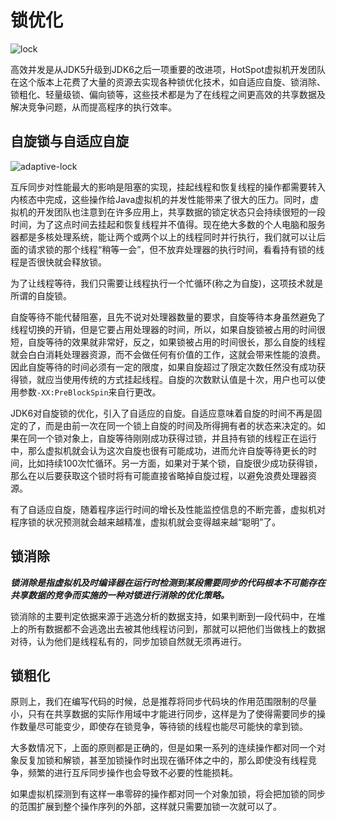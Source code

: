 # 锁优化

![lock](https://tva1.sinaimg.cn/large/008i3skNgy1gqs9despp0j31c00u0jwy.jpg)

高效并发是从JDK5升级到JDK6之后一项重要的改进项，HotSpot虚拟机开发团队在这个版本上花费了大量的资源去实现各种锁优化技术，如自适应自旋、锁消除、锁粗化、轻量级锁、偏向锁等，这些技术都是为了在线程之间更高效的共享数据及解决竞争问题，从而提高程序的执行效率。

## 自旋锁与自适应自旋

![adaptive-lock](https://tva1.sinaimg.cn/large/008i3skNgy1gqsr5nsgf6j30go08cgm4.jpg)

互斥同步对性能最大的影响是阻塞的实现，挂起线程和恢复线程的操作都需要转入内核态中完成，这些操作给Java虚拟机的并发性能带来了很大的压力。同时，虚拟机的开发团队也注意到在许多应用上，共享数据的锁定状态只会持续很短的一段时间，为了这点时间去挂起和恢复线程并不值得。现在绝大多数的个人电脑和服务器都是多核处理系统，能让两个或两个以上的线程同时并行执行，我们就可以让后面的请求锁的那个线程“稍等一会”，但不放弃处理器的执行时间，看看持有锁的线程是否很快就会释放锁。

为了让线程等待，我们只需要让线程执行一个忙循环(称之为自旋)，这项技术就是所谓的自旋锁。

自旋等待不能代替阻塞，且先不说对处理器数量的要求，自旋等待本身虽然避免了线程切换的开销，但是它要占用处理器的时间，所以，如果自旋锁被占用的时间很短，自旋等待的效果就非常好，反之，如果锁被占用的时间很长，那么自旋的线程就会白白消耗处理器资源，而不会做任何有价值的工作，这就会带来性能的浪费。因此自旋等待的时间必须有一定的限度，如果自旋超过了限定次数任然没有成功获得锁，就应当使用传统的方式挂起线程。自旋的次数默认值是十次，用户也可以使用参数`-XX:PreBlockSpin`来自行更改。

JDK6对自旋锁的优化，引入了自适应的自旋。自适应意味着自旋的时间不再是固定的了，而是由前一次在同一个锁上自旋的时间及所得拥有者的状态来决定的。如果在同一个锁对象上，自旋等待刚刚成功获得过锁，并且持有锁的线程正在运行中，那么虚拟机就会认为这次自旋也很有可能成功，进而允许自旋等待更长的时间，比如持续100次忙循环。另一方面，如果对于某个锁，自旋很少成功获得锁，那么在以后要获取这个锁时将有可能直接省略掉自旋过程，以避免浪费处理器资源。

有了自适应自旋，随着程序运行时间的增长及性能监控信息的不断完善，虚拟机对程序锁的状况预测就会越来越精准，虚拟机就会变得越来越“聪明”了。

## 锁消除

***锁消除是指虚拟机及时编译器在运行时检测到某段需要同步的代码根本不可能存在共享数据的竞争而实施的一种对锁进行消除的优化策略。***

锁消除的主要判定依据来源于逃逸分析的数据支持，如果判断到一段代码中，在堆上的所有数据都不会逃逸出去被其他线程访问到，那就可以把他们当做栈上的数据对待，认为他们是线程私有的，同步加锁自然就无须再进行。

## 锁粗化

原则上，我们在编写代码的时候，总是推荐将同步代码块的作用范围限制的尽量小，只有在共享数据的实际作用域中才能进行同步，这样是为了使得需要同步的操作数量尽可能变少，即使存在锁竞争，等待锁的线程也能尽可能快的拿到锁。

大多数情况下，上面的原则都是正确的，但是如果一系列的连续操作都对同一个对象反复加锁和解锁，甚至加锁操作时出现在循环体之中的，那么即使没有线程竞争，频繁的进行互斥同步操作也会导致不必要的性能损耗。

如果虚拟机探测到有这样一串零碎的操作都对同一个对象加锁，将会把加锁的同步的范围扩展到整个操作序列的外部，这样就只需要加锁一次就可以了。




